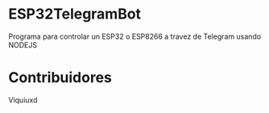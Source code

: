 # ESP32TelegramBot
Programa para controlar un ESP32 o ESP8266  a travez de Telegram usando NODEJS

# Contribuidores

Viquiuxd 
